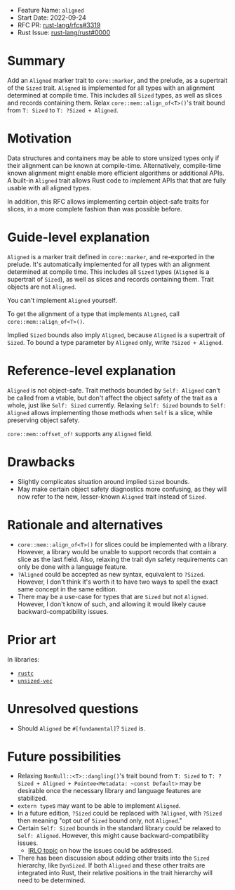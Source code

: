 - Feature Name: `aligned`
- Start Date: 2022-09-24
- RFC PR: [rust-lang/rfcs#3319](https://github.com/rust-lang/rfcs/pull/3319)
- Rust Issue: [rust-lang/rust#0000](https://github.com/rust-lang/rust/issues/0000)

# Summary

Add an `Aligned` marker trait to `core::marker`, and the prelude, as a supertrait of the `Sized` trait. `Aligned` is implemented for all types with an alignment determined at compile time. This includes all `Sized` types, as well as slices and records containing them. Relax `core::mem::align_of<T>()`'s trait bound from `T: Sized` to `T: ?Sized + Aligned`.

# Motivation

Data structures and containers may be able to store unsized types only if their alignment can be known at compile-time. Alternatively, compile-time known alignment might enable more efficient algorithms or additional APIs. A built-in `Aligned` trait allows Rust code to implement APIs that that are fully usable with all aligned types.

In addition, this RFC allows implementing certain object-safe traits for slices, in a more complete fashion than was possible before.

# Guide-level explanation

`Aligned` is a marker trait defined in `core::marker`, and re-exported in the prelude. It's automatically implemented for all types with an alignment determined at compile time. This includes all `Sized` types (`Aligned` is a supertrait of `Sized`), as well as slices and records containing them. Trait objects are not `Aligned`.

You can't implement `Aligned` yourself.

To get the alignment of a type that implements `Aligned`, call `core::mem::align_of<T>()`.

Implied `Sized` bounds also imply `Aligned`, because `Aligned` is a supertrait of `Sized`. To bound a type parameter by `Aligned` only, write `?Sized + Aligned`.

# Reference-level explanation

`Aligned` is not object-safe. Trait methods bounded by `Self: Aligned` can't be called from a vtable, but don't affect the object safety of the trait as a whole, just like `Self: Sized` currently.
Relaxing `Self: Sized` bounds to `Self: Aligned` allows implementing those methods when `Self` is a slice, while preserving object safety.

`core::mem::offset_of!` supports any `Aligned` field.

# Drawbacks

- Slightly complicates situation around implied `Sized` bounds.
- May make certain object safety diagnostics more confusing, as they will now refer to the new, lesser-known `Aligned` trait instead of `Sized`.

# Rationale and alternatives

- `core::mem::align_of<T>()` for slices could be implemented with a library. However, a library would be unable to support records that contain a slice as the last field. Also, relaxing the trait dyn safety requirements can only be done with a language feature.
- `?Aligned` could be accepted as new syntax, equivalent to `?Sized`. However, I don't think it's worth it to have two ways to spell the exact same concept in the same edition.
- There may be a use-case for types that are `Sized` but not `Aligned`. However, I don't know of such, and allowing it would likely cause backward-compatibility issues.

# Prior art

In libraries:

- [`rustc`](https://github.com/rust-lang/rust/blob/f9a6b71580cd53dd4491d9bb6400f7ee841d9c22/compiler/rustc_data_structures/src/aligned.rs#L22)
- [`unsized-vec`](https://github.com/Jules-Bertholet/unsized-vec/blob/278befae4c08db42ff77461e9d7ce30eccf0c5bc/src/marker.rs#L16)

# Unresolved questions

- Should `Aligned` be `#[fundamental]`? `Sized` is.

# Future possibilities

- Relaxing `NonNull::<T>::dangling()`'s trait bound from `T: Sized` to `T: ?Sized + Aligned + Pointee<Metadata: ~const Default>` may be desirable once the necessary library and language features are stabilized.
- `extern type`s may want to be able to implement `Aligned`.
- In a future edition, `?Sized` could be replaced with `?Aligned`, with `?Sized` then meaning "opt out of `Sized` bound only, not `Aligned`."
- Certain `Self: Sized` bounds in the standard library could be relaxed to `Self: Aligned`. However, this might cause backward-compatibility issues.
  - [IRLO topic](https://internals.rust-lang.org/t/removing-self-sized-and-backward-compatibility/17456) on how the issues could be addressed.
- There has been discussion about adding other traits into the `Sized` hierarchy, like `DynSized`. If both `Aligned` and these other traits are integrated into Rust, their relative positions in the trait hierarchy will need to be determined.
